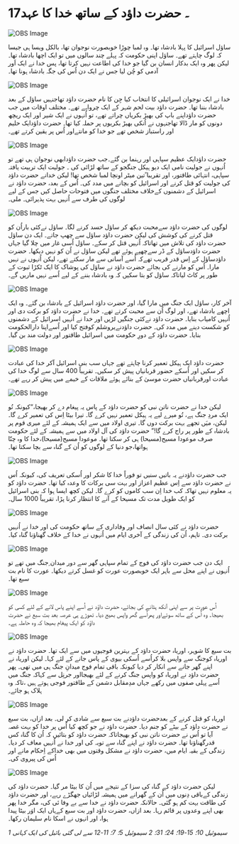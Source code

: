# 17۔ حضرت داؤد کے ساتھ خدا کا عہد

![OBS Image](https://cdn.door43.org/obs/jpg/360px/obs-en-17-01.jpg)

ساؤل اسرائیل کا پہلا بادشاہ تھا۔ وہ لمبا چوڑا خوبصورت نوجوان تھا، بالکل ویسا ہی جیسا کہ لوگ چاہتے تھے۔ ساؤل اپنی حکومت کہ پہلے چند سالوں میں تو ایک اچھا بادشاہ تھا۔ لیکن پھر وہ ایک بدکار انسان بن گیا جو خدا کی اطاعت نہیں کرتا تھا، پس خدا نے ایک اَور آدمی کو چُن لیا جس نے ایک دن اُس کی جگہ بادشاہ ہونا تھا۔

![OBS Image](https://cdn.door43.org/obs/jpg/360px/obs-en-17-02.jpg)

خدا نے ایک نوجوان اسرائیلی کا انتخاب کیا جِن کا نام حضرت داؤد تھاجنہیں ساؤل کے بعد بادشاہ بننا تھا۔ حضرت داؤد بیت لحم شہر کے ایک چرواہے تھے۔ مختلف اوقات میں جب حضرت داؤداپنے باپ کی بھیڑ بکریاں چراتے تھے، تو اُنہوں نے ایک شیر اور ایک ریچھ دونوں کو مار ڈالا تھاجنہوں نے اُنکی بھیڑ بکریوں پر حملہ کیا تھا۔ حضرت داؤدایک حلیم اور راستباز شخص تھے جو خدا کو مانتےاور اُس پر یقین کرتے تھے۔

![OBS Image](https://cdn.door43.org/obs/jpg/360px/obs-en-17-03.jpg)

حضرت داؤدایک عظیم سپاہی اور رہنما بن گئے۔جب حضرت داؤدابھی نوجوان ہی تھے تو اُنہوں نے جولیت نامی ایک دیو ہیکل جنگجو کے ساتھ لڑائی کی ۔ جولیت ایک تربیت یافتہ سپاہی، انتہائی طاقتور، اور تقریبا ًتین میٹر اونچا لمبا شخص تھا! لیکن خدانے حضرت داؤد کی جولیت کو قتل کرنے اور اسرائیل کو بچانے میں مدد کی۔ اُس کے بعد، حضرت داؤد نے اسرائیل کے دشمنوں کےخلاف مختلف جنگوں میں فتوحات حاصل کیں جس کے لیے لوگوں کی طرف سے اُنہیں بہت پذیرائی۔ ملی۔

![OBS Image](https://cdn.door43.org/obs/jpg/360px/obs-en-17-04.jpg)

لوگوں کی حضرت داؤد سےمحبت دیکھ کر ساؤل حسد کرنے لگا۔ ساؤل نےکئی باراُن کو قتل کرنے کی کوشش کی لیکن حضرت داؤد ساؤل سے چھپ جاتے۔ ایک دن ساؤل حضرت داؤد کی تلاش میں تھاتاکہ اُنہیں قتل کر سکے۔ ساؤل اُسی غار میں چلا گیا جہاں حضرت داؤدساؤل کے ڈر سےچھپے ہوئے تھے لیکن ساؤل نے اُن کو نہیں دیکھا۔ حضرت داؤدساؤل کے اِس قدر قریب تھےکہ اُسے آسانی سے مار سکتے تھے، لیکن اُنہوں نے نہیں مارا۔ اُس کو مارنے کی بجائے حضرت داؤد نے ساؤل کی پوشاک کا ایک ٹکڑا ثبوت کے طور پر کاٹ لیاتاکہ ساؤل کو بتا سکیں کہ وہ بادشاہ بننے کے لیے اُسے نہیں ماریں گے۔

![OBS Image](https://cdn.door43.org/obs/jpg/360px/obs-en-17-05.jpg)

آخر کار، ساؤل ایک جنگ میں مارا گیا، اور حضرت داؤد اسرائیل کے بادشاہ بن گئے۔ وہ ایک اچھے بادشاہ تھے، اور لوگ اُن سے محبت کرتے تھے۔ خدا نے حضرت داؤد کو برکت دی اور اُنہیں کامیاب بنایا۔ حضرت داؤد نےکئی جنگیں لڑیں اور خدا نے اُنہیں اسرائیل کے دشمنوں کو شکست دینے میں مدد کی۔ حضرت داؤدنےیروشلم کوفتح کیا اور اُسےاپنا دارالحکومت بنایا۔ حضرت داؤد کے دورِ حکومت میں اسرائیل طاقتور اور دولت مند بن گیا۔

![OBS Image](https://cdn.door43.org/obs/jpg/360px/obs-en-17-06.jpg)

حضرت داؤد ایک ہیکل تعمیر کرنا چاہتے تھے جہاں سب بنی اسرائیل آکر خدا کی عبادت کر سکیں اور اُسکے حضور قربانیاں پیش کر سکیں۔ تقریباً 400 سال سے لوگ خدا کی عبادت اورقربانیاں حضرت موسیٰ کے بنائے ہوئے ملاقات کے خیمے میں پیش کر رہے تھے۔

![OBS Image](https://cdn.door43.org/obs/jpg/360px/obs-en-17-07.jpg)

لیکن خدا نے حضرت ناتن نبی کو حضرت داؤد کے پاس یہ پیغام دے کر بھیجا،“کیونکہ تُو ایک مردِ جنگ ہے، تُو میرے لیے یہ ہیکل تعمیر نہیں کرے گا۔ تیرا بیٹا اِس کی تعمیر کرے گا۔ لیکن، میَں تجھے بہت برکت دوں گا۔ تیری اولاد میں سے ایک ہمیشہ کے لئے میری قوم پر بادشاہ کے طور پر راج کرے گا!” حضرت داؤد کی آل اولاد میں سے ہمیشہ کے لئے حکومت صرف موعودا مسیح(مسیحا) ہی کر سکتا تھا۔ موعودا مسیح(مسیحا)،خدا کا وہ چنّا ہواتھا،جو دنیا کے لوگوں کو اُن کے گناہ سے بچا سکتا تھا۔

![OBS Image](https://cdn.door43.org/obs/jpg/360px/obs-en-17-08.jpg)

جب حضرت داؤدنے یہ باتیں سنیں تو فوراً خدا کا شکر اور اُسکی تعریف کی، کیونکہ اُس نے حضرت داؤد سے اِس عظیم اعزاز اور بہت سی برکات کا وعدہ کیا تھا۔ حضرت داؤد کو یہ معلوم نہیں تھاکہ کب خدا اِن سب کاموں کو کرے گا۔ لیکن کچھ ایسا ہوا کہ بنی اسرائیل کو ایک طویل مدت تک مسیحا کے آنے کا انتظار کرنا پڑا، تقریباً 1000 سال۔

![OBS Image](https://cdn.door43.org/obs/jpg/360px/obs-en-17-09.jpg)

حضرت داؤد نے کئی سال انصاف اور وفاداری کے ساتھ حکومت کی اور خدا نے اُنہیں برکت دی۔ تاہم، اُن کی زندگی کے آخری ایام میں اُنہوں نے خدا کے خلاف گھناؤنا گناہ کیا۔

![OBS Image](https://cdn.door43.org/obs/jpg/360px/obs-en-17-10.jpg)

ایک دن جب حضرت داؤد کی فوج کے تمام سپاہی گھر سے دور میدان ِجنگ میں تھے تو اُنہوں نے اپنے محل سے باہر ایک خوبصورت عورت کو غسل کرتے دیکھا۔ عورت کا نام بت سبع تھا۔

![OBS Image](https://cdn.door43.org/obs/jpg/360px/obs-en-17-11.jpg)

اُس عورت پر سے اپنی آنکھ ہٹانے کی بجائے، حضرت داؤد نے اُسے اپنے پاس لانے کے لئے کسی کو بھیجا۔ وہ اُس کے ساتھ سوئےاور پھراُسے گھر واپس بھیج دیا۔ تھوڑے ہی عرصہ بعد بت سبع نے حضرت داؤد کو ایک پیغام بھیجا کہ وہ حاملہ ہے۔

![OBS Image](https://cdn.door43.org/obs/jpg/360px/obs-en-17-12.jpg)

بت سبع کا شوہر، اوریاہ حضرت داؤد کے بہترین فوجیوں میں سے ایک تھا۔ حضرت داؤد نے اوریاہ کوجنگ سے واپس بلا کراُسے اُسکی بیوی کے پاس جانے کے لئے کہا۔ لیکن اوریاہ نے اپنے گھر جانے سے انکار کر دیا کیونکہ باقی تمام فوج میدانِ جنگ ہی میں تھی۔ پھر حضرت داؤد نے اوریاہ کو واپس جنگ کرنے کے لئے بھیجااور جرنِل سے کہاکہ جنگ میں اُسے پہلی صفوں میں رکھے جہاں مدِمقابل دشمن کے طاقتور فوجی ہوتے ہیں ،تاکہ وہ ہلاک ہو جائے۔

![OBS Image](https://cdn.door43.org/obs/jpg/360px/obs-en-17-13.jpg)

اوریاہ کو قتل کرنے کے بعدحضرت داؤدنے بت سبع سے شادی کر لی۔ بعد ازاں، بت سبع نے حضرت داؤد کے بیٹے کو جنم دیا۔ حضرت داؤد نے جو کچھ کیا اُس پر خدا کو بہت غصہ آیا تو اُس نے حضرت ناتن نبی کو بھیجاتاکہ حضرت داؤد کو بتائیں کہ اُن کا گناہ کس قدرگھناؤنا تھا۔ حضرت داؤد نے اپنے گناہ سے توبہ کی اور خدا نے اُنہیں معاف کر دیا۔ زندگی کے بقیہ ایام میں، حضرت داؤد نے مشکل وقتوں میں بھی خداکے اِحکام مانے اور اُس کی پیروی کی۔

![OBS Image](https://cdn.door43.org/obs/jpg/360px/obs-en-17-14.jpg)

لیکن حضرت داؤد کے گناہ کی سزا کے نتیجے میں اُن کا بیٹا مر گیا۔ حضرت داؤد کی زندگی کےباقی دِنوں میں اُن کے گھرانے میں ہمیشہ لڑائیاں جھگڑے رہے، اور حضرت داؤد کی طاقت بہت کم ہو گئی۔ حالانکہ حضرت داؤد نے خدا سے بے وفا ئی کی، مگر خدا پھر بھی اپنے وعدوں پر قائم رہا۔ بعد ازاں، حضرت داؤد اور بت سبع کےہاں ایک اوَر بیٹا پیدا ہوا، اور انہوں نے اسکا نام سلیمان رکھا۔

_1 سیموئیل 10؛ 15-19؛ 24؛ 31؛ 2 سیموئیل 5؛ 7؛ 11-12 سے لی گئی بائبل کی ایک کہانی_